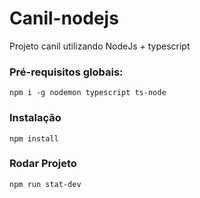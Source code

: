 # Canil-nodejs

Projeto canil utilizando NodeJs + typescript

### Pré-requisitos globais:
`npm i -g nodemon typescript ts-node`

### Instalação
`npm install`

### Rodar Projeto
`npm run stat-dev`